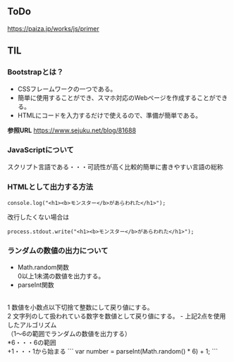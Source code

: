 ## ToDo
https://paiza.jp/works/js/primer
## TIL
### Bootstrapとは？
- CSSフレームワークの一つである。
- 簡単に使用することができ、スマホ対応のWebページを作成することができる。
- HTMLにコードを入力するだけで使えるので、準備が簡単である。<br>

__参照URL__
https://www.sejuku.net/blog/81688

### JavaScriptについて
スクリプト言語である・・・可読性が高く比較的簡単に書きやすい言語の総称

### HTMLとして出力する方法
```
console.log("<h1><b>モンスター</b>があらわれた</h1>");
```
改行したくない場合は
```
process.stdout.write("<h1><b>モンスター</b>があらわれた</h1>");
```

### ランダムの数値の出力について
- Math.random関数
<br>0以上1未満の数値を出力する。
- parseInt関数
<br>
1 数値を小数点以下切捨て整数にして戻り値にする。
<br>2 文字列のして扱われている数字を数値として戻り値にする。
- 上記2点を使用したアルゴリズム
<br>（1～6の範囲でランダムの数値を出力する）
<br>*6・・・6の範囲
<br>+1・・・1から始まる 
```
var number = parseInt(Math.random() * 6) + 1;
```